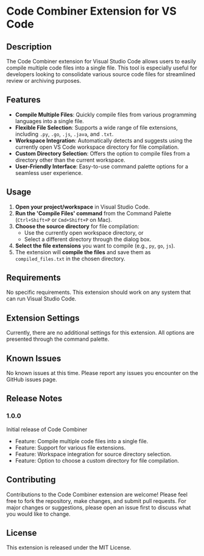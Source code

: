 # Code Combiner Extension for VS Code

## Description

The Code Combiner extension for Visual Studio Code allows users to easily compile multiple code files into a single file. This tool is especially useful for developers looking to consolidate various source code files for streamlined review or archiving purposes.

## Features

- **Compile Multiple Files**: Quickly compile files from various programming languages into a single file.
- **Flexible File Selection**: Supports a wide range of file extensions, including `.py`, `.go`, `.js`, `.java`, and `.txt`.
- **Workspace Integration**: Automatically detects and suggests using the currently open VS Code workspace directory for file compilation.
- **Custom Directory Selection**: Offers the option to compile files from a directory other than the current workspace.
- **User-Friendly Interface**: Easy-to-use command palette options for a seamless user experience.

## Usage

1. **Open your project/workspace** in Visual Studio Code.
2. **Run the 'Compile Files' command** from the Command Palette (`Ctrl+Shift+P` or `Cmd+Shift+P` on Mac).
3. **Choose the source directory** for file compilation:
   - Use the currently open workspace directory, or
   - Select a different directory through the dialog box.
4. **Select the file extensions** you want to compile (e.g., `py`, `go`, `js`).
5. The extension will **compile the files** and save them as `compiled_files.txt` in the chosen directory.

## Requirements

No specific requirements. This extension should work on any system that can run Visual Studio Code.

## Extension Settings

Currently, there are no additional settings for this extension. All options are presented through the command palette.

## Known Issues

No known issues at this time. Please report any issues you encounter on the GitHub issues page.

## Release Notes

### 1.0.0

Initial release of Code Combiner

- Feature: Compile multiple code files into a single file.
- Feature: Support for various file extensions.
- Feature: Workspace integration for source directory selection.
- Feature: Option to choose a custom directory for file compilation.

## Contributing

Contributions to the Code Combiner extension are welcome! Please feel free to fork the repository, make changes, and submit pull requests. For major changes or suggestions, please open an issue first to discuss what you would like to change.

## License

This extension is released under the MIT License.
